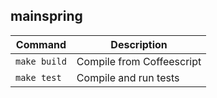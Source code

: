 mainspring
----------

Command      | Description
-------      | ------------
`make build` | Compile from Coffeescript
`make test`  | Compile and run tests
